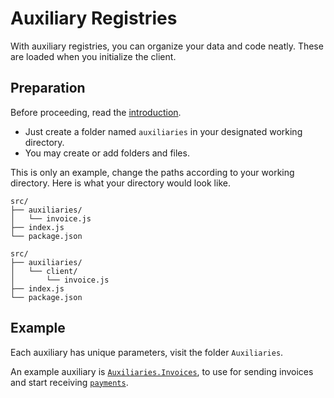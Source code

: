 # Auxiliary Registries

With auxiliary registries, you can organize your data and code neatly. These are loaded when you initialize the client.

## Preparation
Before proceeding, read the [introduction](./README).

- Just create a folder named `auxiliaries` in your designated working directory.
- You may create or add folders and files.

This is only an example, change the paths according to your working directory. Here is what your directory would look like.

```
src/
├── auxiliaries/
│   └── invoice.js
├── index.js
└── package.json
```
```
src/
├── auxiliaries/
│   └── client/
│       └── invoice.js
├── index.js
└── package.json
```

## Example

Each auxiliary has unique parameters, visit the folder `Auxiliaries`.

An example auxiliary is [`Auxiliaries.Invoices`](../Auxiliaries/Invoices), to use for sending invoices and start receiving [`payments`](../../Additional%20Features/Payments).

